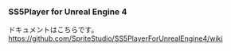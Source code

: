 ### SS5Player for Unreal Engine 4

ドキュメントはこちらです。  
https://github.com/SpriteStudio/SS5PlayerForUnrealEngine4/wiki
